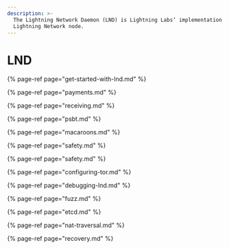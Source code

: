```yaml
---
description: >-
  The Lightning Network Daemon (LND) is Lightning Labs’ implementation of a
  Lightning Network node.
---
```


# LND

{% page-ref page="get-started-with-lnd.md" %}

{% page-ref page="payments.md" %}

{% page-ref page="receiving.md" %}

{% page-ref page="psbt.md" %}

{% page-ref page="macaroons.md" %}

{% page-ref page="safety.md" %}

{% page-ref page="safety.md" %}

{% page-ref page="configuring-tor.md" %}

{% page-ref page="debugging-lnd.md" %}

{% page-ref page="fuzz.md" %}

{% page-ref page="etcd.md" %}

{% page-ref page="nat-traversal.md" %}

{% page-ref page="recovery.md" %}



